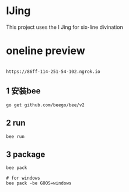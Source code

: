 # IJing
This project uses the I Jing for six-line divination 

# oneline preview 
```

https://86ff-114-251-54-102.ngrok.io
```
## 1 安装bee

```
go get github.com/beego/bee/v2
```

## 2 run 
```shell
bee run
```
## 3 package    
```shell
bee pack  

# for windows
bee pack -be GOOS=windows 
```